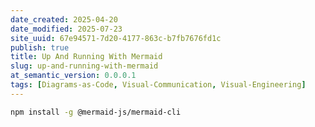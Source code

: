```yaml
---
date_created: 2025-04-20
date_modified: 2025-07-23
site_uuid: 67e94571-7d20-4177-863c-b7fb7676fd1c
publish: true
title: Up And Running With Mermaid
slug: up-and-running-with-mermaid
at_semantic_version: 0.0.0.1
tags: [Diagrams-as-Code, Visual-Communication, Visual-Engineering]
---
```



```bash
npm install -g @mermaid-js/mermaid-cli
```
